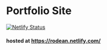 # Portfolio Site
[![Netlify Status](https://api.netlify.com/api/v1/badges/c3ac0bf0-843b-4a44-968f-9d5f554a747c/deploy-status)](https://app.netlify.com/sites/rodean/deploys)

#### hosted at https://rodean.netlify.com/
